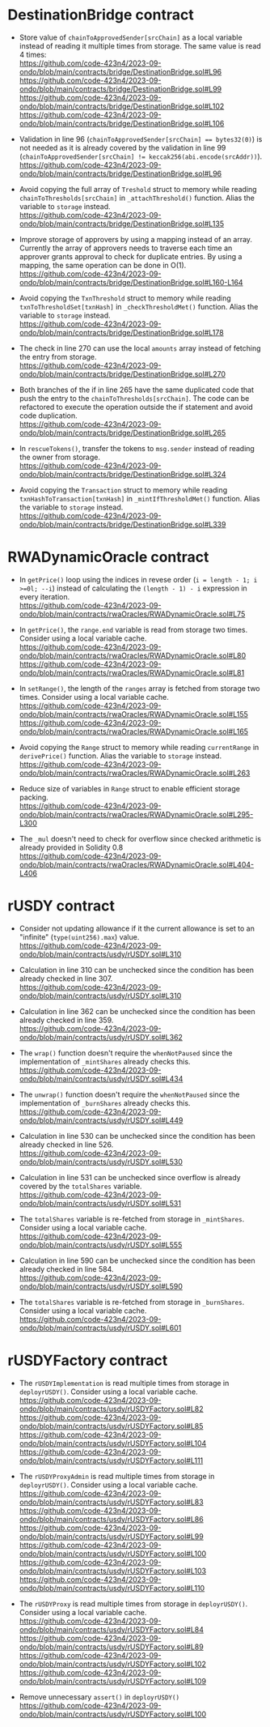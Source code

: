 # DestinationBridge contract

- Store value of `chainToApprovedSender[srcChain]` as a local variable instead of reading it multiple times from storage. The same value is read 4 times:  
  https://github.com/code-423n4/2023-09-ondo/blob/main/contracts/bridge/DestinationBridge.sol#L96  
  https://github.com/code-423n4/2023-09-ondo/blob/main/contracts/bridge/DestinationBridge.sol#L99  
  https://github.com/code-423n4/2023-09-ondo/blob/main/contracts/bridge/DestinationBridge.sol#L102  
  https://github.com/code-423n4/2023-09-ondo/blob/main/contracts/bridge/DestinationBridge.sol#L106  
  
- Validation in line 96 (`chainToApprovedSender[srcChain] == bytes32(0)`) is not needed as it is already covered by the validation in line 99 (`chainToApprovedSender[srcChain] != keccak256(abi.encode(srcAddr))`).  
  https://github.com/code-423n4/2023-09-ondo/blob/main/contracts/bridge/DestinationBridge.sol#L96  
  
- Avoid copying the full array of `Treshold` struct to memory while reading `chainToThresholds[srcChain]` in `_attachThreshold()` function. Alias the variable to `storage` instead.  
  https://github.com/code-423n4/2023-09-ondo/blob/main/contracts/bridge/DestinationBridge.sol#L135
  
- Improve storage of approvers by using a mapping instead of an array. Currently the array of approvers needs to traverse each time an approver grants approval to check for duplicate entries. By using a mapping, the same operation can be done in O(1).  
  https://github.com/code-423n4/2023-09-ondo/blob/main/contracts/bridge/DestinationBridge.sol#L160-L164  
  
- Avoid copying the `TxnThreshold` struct to memory while reading `txnToThresholdSet[txnHash]` in `_checkThresholdMet()` function. Alias the variable to `storage` instead.  
  https://github.com/code-423n4/2023-09-ondo/blob/main/contracts/bridge/DestinationBridge.sol#L178  
  
- The check in line 270 can use the local `amounts` array instead of fetching the entry from storage.  
  https://github.com/code-423n4/2023-09-ondo/blob/main/contracts/bridge/DestinationBridge.sol#L270  

- Both branches of the if in line 265 have the same duplicated code that push the entry to the `chainToThresholds[srcChain]`. The code can be refactored to execute the operation outside the if statement and avoid code duplication.  
  https://github.com/code-423n4/2023-09-ondo/blob/main/contracts/bridge/DestinationBridge.sol#L265  
  
- In `rescueTokens()`, transfer the tokens to `msg.sender` instead of reading the owner from storage.  
  https://github.com/code-423n4/2023-09-ondo/blob/main/contracts/bridge/DestinationBridge.sol#L324  
  
- Avoid copying the `Transaction` struct to memory while reading `txnHashToTransaction[txnHash]` in `_mintIfThresholdMet()` function. Alias the variable to `storage` instead.  
  https://github.com/code-423n4/2023-09-ondo/blob/main/contracts/bridge/DestinationBridge.sol#L339  
  

# RWADynamicOracle contract

- In `getPrice()` loop using the indices in revese order (`i = length - 1; i >=0l; --i`) instead of calculating the `(length - 1) - i` expression in every iteration.  
  https://github.com/code-423n4/2023-09-ondo/blob/main/contracts/rwaOracles/RWADynamicOracle.sol#L75

- In `getPrice()`, the `range.end` variable is read from storage two times. Consider using a local variable cache.  
  https://github.com/code-423n4/2023-09-ondo/blob/main/contracts/rwaOracles/RWADynamicOracle.sol#L80  
  https://github.com/code-423n4/2023-09-ondo/blob/main/contracts/rwaOracles/RWADynamicOracle.sol#L81  
  
- In `setRange()`, the length of the `ranges` array is fetched from storage two times. Consider using a local variable cache.  
  https://github.com/code-423n4/2023-09-ondo/blob/main/contracts/rwaOracles/RWADynamicOracle.sol#L155  
  https://github.com/code-423n4/2023-09-ondo/blob/main/contracts/rwaOracles/RWADynamicOracle.sol#L165  

- Avoid copying the `Range` struct to memory while reading `currentRange` in `derivePrice()` function. Alias the variable to `storage` instead.  
  https://github.com/code-423n4/2023-09-ondo/blob/main/contracts/rwaOracles/RWADynamicOracle.sol#L263  
  
- Reduce size of variables in `Range` struct to enable efficient storage packing.  
  https://github.com/code-423n4/2023-09-ondo/blob/main/contracts/rwaOracles/RWADynamicOracle.sol#L295-L300

- The `_mul` doesn't need to check for overflow since checked arithmetic is already provided in Solidity 0.8  
  https://github.com/code-423n4/2023-09-ondo/blob/main/contracts/rwaOracles/RWADynamicOracle.sol#L404-L406  


# rUSDY contract

- Consider not updating allowance if it the current allowance is set to an "infinite" (`type(uint256).max`) value.  
  https://github.com/code-423n4/2023-09-ondo/blob/main/contracts/usdy/rUSDY.sol#L310  
  
- Calculation in line 310 can be unchecked since the condition has been already checked in line 307.  
  https://github.com/code-423n4/2023-09-ondo/blob/main/contracts/usdy/rUSDY.sol#L310  

- Calculation in line 362 can be unchecked since the condition has been already checked in line 359.  
  https://github.com/code-423n4/2023-09-ondo/blob/main/contracts/usdy/rUSDY.sol#L362

- The `wrap()` function doesn't require the `whenNotPaused` since the implementation of `_mintShares` already checks this.  
  https://github.com/code-423n4/2023-09-ondo/blob/main/contracts/usdy/rUSDY.sol#L434  
  
- The `unwrap()` function doesn't require the `whenNotPaused` since the implementation of `_burnShares` already checks this.  
  https://github.com/code-423n4/2023-09-ondo/blob/main/contracts/usdy/rUSDY.sol#L449  
  
- Calculation in line 530 can be unchecked since the condition has been already checked in line 526.  
  https://github.com/code-423n4/2023-09-ondo/blob/main/contracts/usdy/rUSDY.sol#L530  

- Calculation in line 531 can be unchecked since overflow is already covered by the `totalShares` variable.  
https://github.com/code-423n4/2023-09-ondo/blob/main/contracts/usdy/rUSDY.sol#L531  

- The `totalShares` variable is re-fetched from storage in `_mintShares`. Consider using a local variable cache.  
  https://github.com/code-423n4/2023-09-ondo/blob/main/contracts/usdy/rUSDY.sol#L555  
  
- Calculation in line 590 can be unchecked since the condition has been already checked in line 584.  
  https://github.com/code-423n4/2023-09-ondo/blob/main/contracts/usdy/rUSDY.sol#L590  

- The `totalShares` variable is re-fetched from storage in `_burnShares`. Consider using a local variable cache.  
  https://github.com/code-423n4/2023-09-ondo/blob/main/contracts/usdy/rUSDY.sol#L601  
  

# rUSDYFactory contract

- The `rUSDYImplementation` is read multiple times from storage in `deployrUSDY()`. Consider using a local variable cache.  
  https://github.com/code-423n4/2023-09-ondo/blob/main/contracts/usdy/rUSDYFactory.sol#L82  
  https://github.com/code-423n4/2023-09-ondo/blob/main/contracts/usdy/rUSDYFactory.sol#L85  
  https://github.com/code-423n4/2023-09-ondo/blob/main/contracts/usdy/rUSDYFactory.sol#L104  
  https://github.com/code-423n4/2023-09-ondo/blob/main/contracts/usdy/rUSDYFactory.sol#L111  

- The `rUSDYProxyAdmin` is read multiple times from storage in `deployrUSDY()`. Consider using a local variable cache.  
  https://github.com/code-423n4/2023-09-ondo/blob/main/contracts/usdy/rUSDYFactory.sol#L83  
  https://github.com/code-423n4/2023-09-ondo/blob/main/contracts/usdy/rUSDYFactory.sol#L86  
  https://github.com/code-423n4/2023-09-ondo/blob/main/contracts/usdy/rUSDYFactory.sol#L99  
  https://github.com/code-423n4/2023-09-ondo/blob/main/contracts/usdy/rUSDYFactory.sol#L100  
  https://github.com/code-423n4/2023-09-ondo/blob/main/contracts/usdy/rUSDYFactory.sol#L103  
  https://github.com/code-423n4/2023-09-ondo/blob/main/contracts/usdy/rUSDYFactory.sol#L110  

- The `rUSDYProxy` is read multiple times from storage in `deployrUSDY()`. Consider using a local variable cache.  
  https://github.com/code-423n4/2023-09-ondo/blob/main/contracts/usdy/rUSDYFactory.sol#L84  
  https://github.com/code-423n4/2023-09-ondo/blob/main/contracts/usdy/rUSDYFactory.sol#L89  
  https://github.com/code-423n4/2023-09-ondo/blob/main/contracts/usdy/rUSDYFactory.sol#L102  
  https://github.com/code-423n4/2023-09-ondo/blob/main/contracts/usdy/rUSDYFactory.sol#L109  

- Remove unnecessary `assert()` in `deployrUSDY()`  
  https://github.com/code-423n4/2023-09-ondo/blob/main/contracts/usdy/rUSDYFactory.sol#L100  
